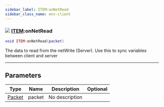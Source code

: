 ```yaml
---
sidebar_label: ITEM:onNetRead
sidebar_class_name: env-client
---
```


### ![](/img/wiki/client.png) [ITEM](../item/README.md):onNetRead

```lua
void ITEM:onNetRead(packet)
```

The data to read from the netWrite (Server). Use this to sync variables between client and server<br/>

-----------------
## Parameters

| Type   | Name | Description | Optional |
| ------ | ---- | ----------- | -------: |
| [Packet](../packet/README.md) | packet | No description |   |
